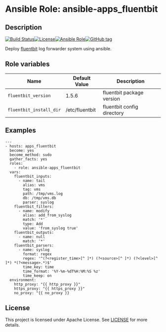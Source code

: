 # Ansible Role: ansible-apps_fluentbit


## Description

[![Build Status](https://travis-ci.com/lotusnoir/ansible-apps_fluentbit.svg?branch=master)](https://travis-ci.com/lotusnoir/ansible-apps_fluentbit)[![License](https://img.shields.io/badge/license-MIT%20License-brightgreen.svg)](https://opensource.org/licenses/MIT)[![Ansible Role](https://img.shields.io/badge/ansible%20role-apps__fluentbit-blue)](https://galaxy.ansible.com/lotusnoir/ansible-apps_fluentbit/)[![GitHub tag](https://img.shields.io/badge/version-latest-blue)](https://github.com/lotusnoir/ansible-apps_fluentbit/tags)

Deploy [fluentbit](https://fluentbit.io/) log forwarder system using ansible.

## Role variables

| Name           | Default Value | Description                        |
| -------------- | ------------- | -----------------------------------|
| `fluentbit_version` | 1.5.6 | fluentbit package version |
| `fluentbit_install_dir` | /etc/fluentbit | fluentbit config directory |

## Examples

	---
	- hosts: apps_fluentbit
	  become: yes
	  become_method: sudo
	  gather_facts: yes
	  roles:
	    - role: ansible-apps_fluentbit
	  vars:
        fluentbit_inputs:
          - name: tail
            alias: vms
            tag: vms
            path: /tmp/vms.log
            db: /tmp/vms.db
            parser: syslog
        fluentbit_filters:
          - name: modify
            alias: add_from_syslog
            match: '*'
            type: Add
            value: 'from_syslog true'
        fluentbit_outputs:
          - name: null
            match: '*'
        fluentbit_parsers:
          - name: syslog
            format: regex
            regex: '^(?<register_time>[^ ]*) (?<source>[^ ]*) (?<level>[^ ]*) *(?<message>.*)$'
            time_key: time
            time_format: '%Y-%m-%dT%H:%M:%S %z'
            time_keep: on
	  environment: 
	    http_proxy: "{{ http_proxy }}"
	    https_proxy: "{{ https_proxy }}"
	    no_proxy: "{{ no_proxy }}

## License

This project is licensed under Apache License. See [LICENSE](/LICENSE) for more details.
